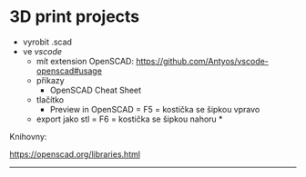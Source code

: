 # 3D print projects

* vyrobit .scad
* ve *vscode*
  * mít extension OpenSCAD: https://github.com/Antyos/vscode-openscad#usage
  * příkazy
    * OpenSCAD Cheat Sheet
  * tlačítko
    * Preview in OpenSCAD = F5 = kostička se šipkou vpravo
  * export jako stl = F6 = kostička se šipkou nahoru
    * 

Knihovny:

https://openscad.org/libraries.html


---